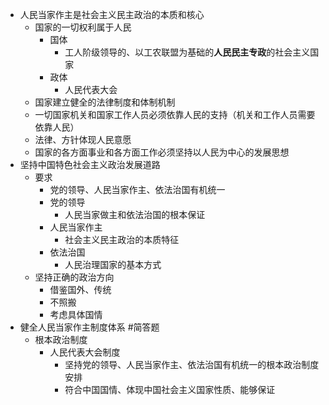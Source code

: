 - 人民当家作主是社会主义民主政治的本质和核心
	- 国家的一切权利属于人民
		- 国体
			- 工人阶级领导的、以工农联盟为基础的**人民民主专政**的社会主义国家
		- 政体
			- 人民代表大会
	- 国家建立健全的法律制度和体制机制
	- 一切国家机关和国家工作人员必须依靠人民的支持（机关和工作人员需要依靠人民）
	- 法律、方针体现人民意愿
	- 国家的各方面事业和各方面工作必须坚持以人民为中心的发展思想
- 坚持中国特色社会主义政治发展道路
	- 要求
		- 党的领导、人民当家作主、依法治国有机统一
		- 党的领导
			- 人民当家做主和依法治国的根本保证
		- 人民当家作主
			- 社会主义民主政治的本质特征
		- 依法治国
			- 人民治理国家的基本方式
	- 坚持正确的政治方向
		- 借鉴国外、传统
		- 不照搬
		- 考虑具体国情
- 健全人民当家作主制度体系 #简答题
	- 根本政治制度
		- 人民代表大会制度
			- 坚持党的领导、人民当家作主、依法治国有机统一的根本政治制度安排
			- 符合中国国情、体现中国社会主义国家性质、能够保证